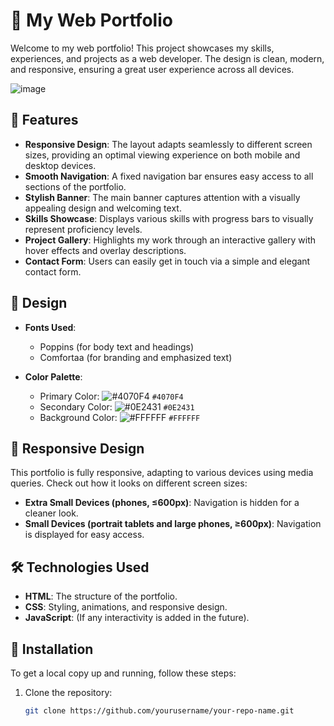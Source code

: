 # 🌟 My Web Portfolio

Welcome to my web portfolio! This project showcases my skills, experiences, and projects as a web developer. The design is clean, modern, and responsive, ensuring a great user experience across all devices.


![image](https://github.com/user-attachments/assets/c1f8de6f-8f30-4521-97c7-2860eda04e4c)



## 🚀 Features

- **Responsive Design**: The layout adapts seamlessly to different screen sizes, providing an optimal viewing experience on both mobile and desktop devices.
- **Smooth Navigation**: A fixed navigation bar ensures easy access to all sections of the portfolio.
- **Stylish Banner**: The main banner captures attention with a visually appealing design and welcoming text.
- **Skills Showcase**: Displays various skills with progress bars to visually represent proficiency levels.
- **Project Gallery**: Highlights my work through an interactive gallery with hover effects and overlay descriptions.
- **Contact Form**: Users can easily get in touch via a simple and elegant contact form.

## 🎨 Design

- **Fonts Used**: 
  - Poppins (for body text and headings)
  - Comfortaa (for branding and emphasized text)
  
- **Color Palette**:
  - Primary Color: ![#4070F4](https://via.placeholder.com/15/4070F4/000000?text=+) `#4070F4`
  - Secondary Color: ![#0E2431](https://via.placeholder.com/15/0E2431/000000?text=+) `#0E2431`
  - Background Color: ![#FFFFFF](https://via.placeholder.com/15/FFFFFF/000000?text=+) `#FFFFFF`

## 📱 Responsive Design

This portfolio is fully responsive, adapting to various devices using media queries. Check out how it looks on different screen sizes:

- **Extra Small Devices (phones, ≤600px)**: Navigation is hidden for a cleaner look.
- **Small Devices (portrait tablets and large phones, ≥600px)**: Navigation is displayed for easy access.

## 🛠️ Technologies Used

- **HTML**: The structure of the portfolio.
- **CSS**: Styling, animations, and responsive design.
- **JavaScript**: (If any interactivity is added in the future).

## 🎯 Installation

To get a local copy up and running, follow these steps:

1. Clone the repository:
   ```bash
   git clone https://github.com/yourusername/your-repo-name.git

   
